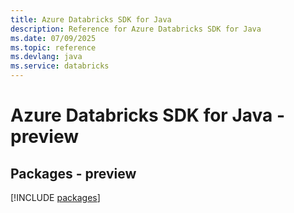 ```yaml
---
title: Azure Databricks SDK for Java
description: Reference for Azure Databricks SDK for Java
ms.date: 07/09/2025
ms.topic: reference
ms.devlang: java
ms.service: databricks
---
```

# Azure Databricks SDK for Java - preview
## Packages - preview
[!INCLUDE [packages](databricks-index.md)]